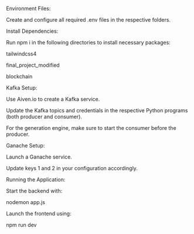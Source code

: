 Environment Files:

Create and configure all required .env files in the respective folders.



Install Dependencies:

Run npm i in the following directories to install necessary packages:

tailwindcss4

final_project_modified

blockchain



Kafka Setup:

Use Aiven.io to create a Kafka service.

Update the Kafka topics and credentials in the respective Python programs (both producer and consumer).

For the generation engine, make sure to start the consumer before the producer.



Ganache Setup:

Launch a Ganache service.

Update keys 1 and 2 in your configuration accordingly.



Running the Application:


Start the backend with:

nodemon app.js


Launch the frontend using:

npm run dev
